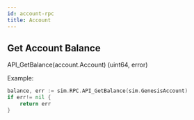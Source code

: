 ```yaml
---
id: account-rpc
title: Account
---
```


## Get Account Balance

API_GetBalance(account.Account) (uint64, error)

Example:

```go title="Example: get balance of Genesis Account"
balance, err := sim.RPC.API_GetBalance(sim.GenesisAccount)
if err!= nil {
    return err
}
```
